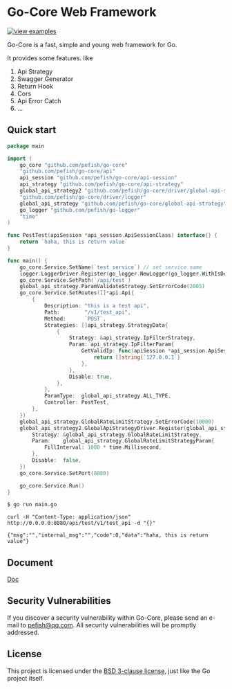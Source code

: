 # Go-Core Web Framework

[![view examples](https://img.shields.io/badge/learn%20by-examples-0C8EC5.svg?style=for-the-badge&logo=go)](https://github.com/pefish/go-core/tree/master/_example)

Go-Core is a fast, simple and young web framework for Go.

It provides some features. like
1. Api Strategy
2. Swagger Generator
3. Return Hook
4. Cors
5. Api Error Catch
6. ...

## Quick start

```go
package main

import (
	go_core "github.com/pefish/go-core"
	"github.com/pefish/go-core/api"
	api_session "github.com/pefish/go-core/api-session"
	api_strategy "github.com/pefish/go-core/api-strategy"
	global_api_strategy2 "github.com/pefish/go-core/driver/global-api-strategy"
	"github.com/pefish/go-core/driver/logger"
	global_api_strategy "github.com/pefish/go-core/global-api-strategy"
	go_logger "github.com/pefish/go-logger"
	"time"
)

func PostTest(apiSession *api_session.ApiSessionClass) interface{} {
	return `haha, this is return value`
}

func main() {
	go_core.Service.SetName(`test service`) // set service name
	logger.LoggerDriver.Register(go_logger.NewLogger(go_logger.WithIsDebug(true))) // register logger
	go_core.Service.SetPath(`/api/test`)
	global_api_strategy.ParamValidateStrategy.SetErrorCode(2005)
	go_core.Service.SetRoutes([]*api.Api{
		{
			Description: "this is a test api",
			Path:        "/v1/test_api",
			Method:      `POST`,
			Strategies: []api_strategy.StrategyData{
				{
					Strategy: &api_strategy.IpFilterStrategy,
					Param: api_strategy.IpFilterParam{
						GetValidIp: func(apiSession *api_session.ApiSessionClass) []string {
							return []string{`127.0.0.1`}
						},
					},
					Disable: true,
				},
			},
			ParamType:  global_api_strategy.ALL_TYPE,
			Controller: PostTest,
		},
	})
	global_api_strategy.GlobalRateLimitStrategy.SetErrorCode(10000)
	global_api_strategy2.GlobalApiStrategyDriver.Register(global_api_strategy2.GlobalStrategyData{
		Strategy: &global_api_strategy.GlobalRateLimitStrategy,
		Param:    global_api_strategy.GlobalRateLimitStrategyParam{
			FillInterval: 1000 * time.Millisecond,
		},
		Disable:  false,
	})
	go_core.Service.SetPort(8080)

	go_core.Service.Run()
}
```

```sh
$ go run main.go
```

```shell script
curl -H "Content-Type: application/json" http://0.0.0.0:8080/api/test/v1/test_api -d "{}"

{"msg":"","internal_msg":"","code":0,"data":"haha, this is return value"}
```

## Document

[Doc](https://godoc.org/github.com/pefish/go-core)

## Security Vulnerabilities

If you discover a security vulnerability within Go-Core, please send an e-mail to [pefish@qq.com](mailto:pefish@qq.com). All security vulnerabilities will be promptly addressed.

## License

This project is licensed under the [BSD 3-clause license](LICENSE), just like the Go project itself.

